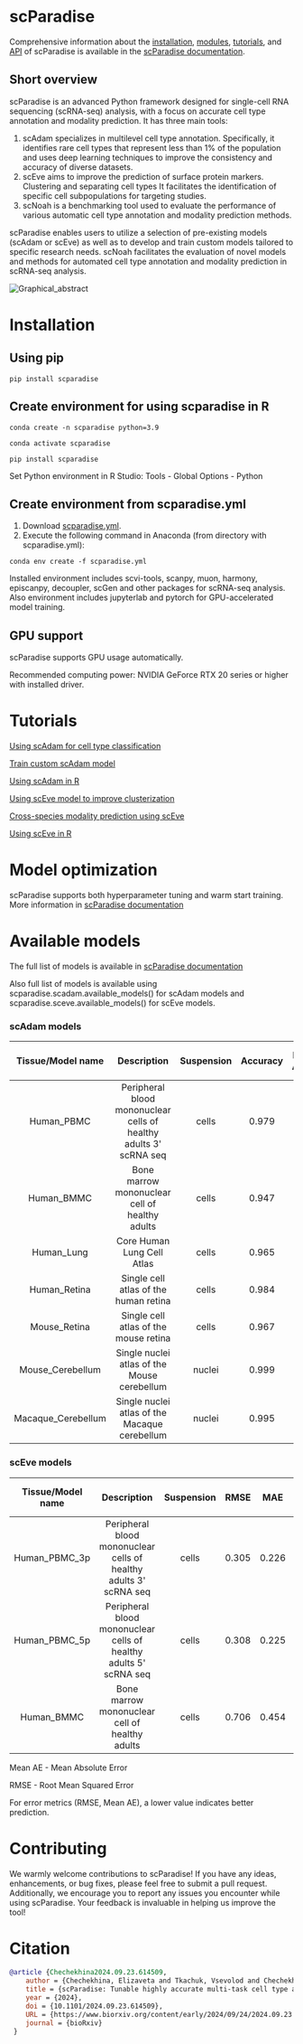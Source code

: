 # scParadise
Comprehensive information about the [installation](https://scparadise.readthedocs.io/en/latest/installation.html), [modules](https://scparadise.readthedocs.io/en/latest/theory.html), [tutorials](https://scparadise.readthedocs.io/en/latest/tutorials/index.html), and [API](https://scparadise.readthedocs.io/en/latest/api/index.html) of scParadise is available in the [scParadise documentation](https://scparadise.readthedocs.io/en/latest/index.html).

## Short overview
scParadise is an advanced Python framework designed for single-cell RNA sequencing (scRNA-seq) analysis, with a focus on accurate cell type annotation and modality prediction. It has three main tools:

1) scAdam specializes in multilevel cell type annotation. Specifically, it identifies rare cell types that represent less than 1% of the population and uses deep learning techniques to improve the consistency and accuracy of diverse datasets.
2) scEve aims to improve the prediction of surface protein markers. Clustering and separating cell types It facilitates the identification of specific cell subpopulations for targeting studies.
3) scNoah is a benchmarking tool used to evaluate the performance of various automatic cell type annotation and modality prediction methods.

scParadise enables users to utilize a selection of pre-existing models (scAdam or scEve) as well as to develop and train custom models tailored to specific research needs. scNoah facilitates the evaluation of novel models and methods for automated cell type annotation and modality prediction in scRNA-seq analysis.

![Graphical_abstract](https://github.com/user-attachments/assets/ccfc8fba-5eee-42c4-8486-3b5416bb4bd4)

# Installation
## Using pip
```console
pip install scparadise
```
## Create environment for using scparadise in R
```console
conda create -n scparadise python=3.9
```
```console
conda activate scparadise
```
```console
pip install scparadise
```
Set Python environment in R Studio: Tools - Global Options - Python

## Create environment from scparadise.yml
1) Download [scparadise.yml](https://github.com/Chechekhins/scParadise/blob/main/scparadise.yml). 
2) Execute the following command in Anaconda (from directory with scparadise.yml):
```console
conda env create -f scparadise.yml
```
Installed environment includes scvi-tools, scanpy, muon, harmony, episcanpy, decoupler, scGen and other packages for scRNA-seq analysis.
Also environment includes jupyterlab and pytorch for GPU-accelerated model training.  

## GPU support
scParadise supports GPU usage automatically.

Recommended computing power: NVIDIA GeForce RTX 20 series or higher with installed driver.

# Tutorials

[Using scAdam for cell type classification](https://scparadise.readthedocs.io/en/latest/tutorials/notebooks/scAdam/scAdam_predict.html)

[Train custom scAdam model](https://scparadise.readthedocs.io/en/latest/tutorials/notebooks/scAdam/scAdam_train.html)

[Using scAdam in R](https://github.com/Chechekhins/scParadise/blob/main/docs/tutorials/notebooks/scAdam/R_scAdam_predict.R)

[Using scEve model to improve clusterization](https://scparadise.readthedocs.io/en/latest/tutorials/notebooks/scEve/scEVE_clusterization.html)

[Cross-species modality prediction using scEve](https://github.com/Chechekhins/scParadise/blob/main/docs/tutorials/notebooks/scEve/Cross-species%20modality%20prediction%20using%20scEve.ipynb)

[Using scEve in R](https://github.com/Chechekhins/scParadise/blob/main/docs/tutorials/notebooks/scEve/scEve_predict_R.R)

# Model optimization

scParadise supports both hyperparameter tuning and warm start training.
More information in [scParadise documentation](https://scparadise.readthedocs.io/en/latest/tutorials/notebooks/scAdam/scAdam_model_optimization.html)

# Available models
The full list of models is available in [scParadise documentation](https://scparadise.readthedocs.io/en/latest/models/index.html)

Also full list of models is available using scparadise.scadam.available_models() for scAdam models and scparadise.sceve.available_models() for scEve models.
### scAdam models
| Tissue/Model name | Description | Suspension | Accuracy | Balanced Accuracy | Number of Levels |
| :---: | :---: | :---: | :---: | :---: | :---: |
| Human_PBMC  | Peripheral blood mononuclear cells of healthy adults 3' scRNA seq  | cells | 0.979 | 0.979 | 3 | 
| Human_BMMC  | Bone marrow mononuclear cell of healthy adults  | cells | 0.947 | 0.942 | 3 | 
| Human_Lung  | Core Human Lung Cell Atlas | cells | 0.965 | 0.964 | 5 | 
| Human_Retina  | Single cell atlas of the human retina | cells | 0.984 | 0.979 | 4 | 
| Mouse_Retina  | Single cell atlas of the mouse retina | cells | 0.967 | 0.960 | 4 | 
| Mouse_Cerebellum  | Single nuclei atlas of the Mouse cerebellum | nuclei | 0.999 | 0.999 | 2 | 
| Macaque_Cerebellum  | Single nuclei atlas of the Macaque cerebellum | nuclei | 0.995 | 0.994 | 2 | 

### scEve models
| Tissue/Model name | Description | Suspension | RMSE | MAE | Number of Proteins |
| :---: | :---: | :---: | :---: | :---: | :---: |
| Human_PBMC_3p  | Peripheral blood mononuclear cells of healthy adults 3' scRNA seq  | cells | 0.305 | 0.226 | 224 | 
| Human_PBMC_5p  | Peripheral blood mononuclear cells of healthy adults 5' scRNA seq  | cells | 0.308 | 0.225 | 54 | 
| Human_BMMC  | Bone marrow mononuclear cell of healthy adults  | cells | 0.706 | 0.454 | 134 | 

Mean AE - Mean Absolute Error

RMSE - Root Mean Squared Error

For error metrics (RMSE, Mean AE), a lower value indicates better prediction.

# Contributing

We warmly welcome contributions to scParadise! If you have any ideas, enhancements, or bug fixes, please feel free to submit a pull request. Additionally, we encourage you to report any issues you encounter while using scParadise. Your feedback is invaluable in helping us improve the tool!

# Citation
```bibtex
@article {Chechekhina2024.09.23.614509,
	author = {Chechekhina, Elizaveta and Tkachuk, Vsevolod and Chechekhin, Vadim},
	title = {scParadise: Tunable highly accurate multi-task cell type annotation and surface protein abundance prediction},
	year = {2024},
	doi = {10.1101/2024.09.23.614509},
	URL = {https://www.biorxiv.org/content/early/2024/09/24/2024.09.23.614509},
	journal = {bioRxiv}
 }
```
 
